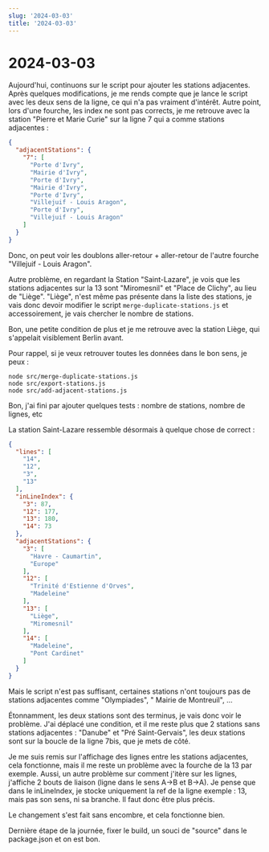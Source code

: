 ```yaml
---
slug: '2024-03-03'
title: '2024-03-03'
---
```


# 2024-03-03

Aujourd'hui, continuons sur le script pour ajouter les stations adjacentes.
Après quelques modifications, je me rends compte que je lance le script avec les deux sens de la ligne,
ce qui n'a pas vraiment d'intérêt.
Autre point, lors d'une fourche, les index ne sont pas corrects, je me retrouve avec la station "Pierre et Marie Curie"
sur la ligne 7 qui a comme stations adjacentes :

```json
{
  "adjacentStations": {
    "7": [
      "Porte d'Ivry",
      "Mairie d'Ivry",
      "Porte d'Ivry",
      "Mairie d'Ivry",
      "Porte d'Ivry",
      "Villejuif - Louis Aragon",
      "Porte d'Ivry",
      "Villejuif - Louis Aragon"
    ]
  }
}
```

Donc, on peut voir les doublons aller-retour + aller-retour de l'autre fourche "Villejuif - Louis Aragon".

Autre problème, en regardant la Station "Saint-Lazare", je vois que les stations adjacentes sur la 13 sont "Miromesnil"
et "Place de Clichy", au lieu de "Liège".
"Liège", n'est même pas présente dans la liste des stations, je vais donc devoir modifier le
script `merge-duplicate-stations.js`
et accessoirement, je vais chercher le nombre de stations.

Bon, une petite condition de plus et je me retrouve avec la station Liège, qui s'appelait visiblement Berlin avant.

Pour rappel, si je veux retrouver toutes les données dans le bon sens, je peux :

```shell
node src/merge-duplicate-stations.js
node src/export-stations.js
node src/add-adjacent-stations.js
```

Bon, j'ai fini par ajouter quelques tests : nombre de stations, nombre de lignes, etc

La station Saint-Lazare ressemble désormais à quelque chose de correct :

```json
{
  "lines": [
    "14",
    "12",
    "3",
    "13"
  ],
  "inLineIndex": {
    "3": 87,
    "12": 177,
    "13": 180,
    "14": 73
  },
  "adjacentStations": {
    "3": [
      "Havre - Caumartin",
      "Europe"
    ],
    "12": [
      "Trinité d'Estienne d'Orves",
      "Madeleine"
    ],
    "13": [
      "Liège",
      "Miromesnil"
    ],
    "14": [
      "Madeleine",
      "Pont Cardinet"
    ]
  }
}
```

Mais le script n'est pas suffisant, certaines stations n'ont toujours pas de stations adjacentes comme "Olympiades", "
Mairie de Montreuil", …

Étonnamment, les deux stations sont des terminus, je vais donc voir le problème.
J'ai déplacé une condition, et il me reste plus que 2 stations sans stations adjacentes : "Danube" et "Pré
Saint-Gervais", les deux stations sont sur la boucle de la ligne 7bis, que je mets de côté.

Je me suis remis sur l'affichage des lignes entre les stations adjacentes, cela fonctionne,
mais il me reste un problème avec la fourche de la 13 par exemple.
Aussi, un autre problème sur comment j'itère sur les lignes, j'affiche 2 bouts de liaison (ligne dans le sens A->B et
B->A).
Je pense que dans le inLineIndex, je stocke uniquement la ref de la ligne exemple : 13, mais pas son sens, ni sa
branche.
Il faut donc être plus précis.

Le changement s'est fait sans encombre, et cela fonctionne bien.

Dernière étape de la journée, fixer le build, un souci de "source" dans le package.json et on est bon.
